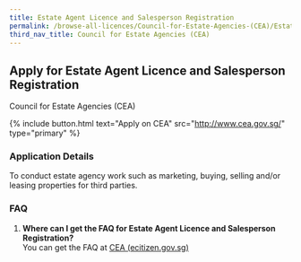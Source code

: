 ```yaml
---
title: Estate Agent Licence and Salesperson Registration
permalink: /browse-all-licences/Council-for-Estate-Agencies-(CEA)/Estate-Agent-Licence-and-Salesperson-Registration
third_nav_title: Council for Estate Agencies (CEA)
---
```


## Apply for Estate Agent Licence and Salesperson Registration

Council for Estate Agencies (CEA)

{% include button.html text="Apply on CEA" src="http://www.cea.gov.sg/" type="primary" %}

<H3>Application Details</H3>

<p>To conduct estate agency work such as marketing, buying, selling and/or leasing properties for third parties.</p>
 <h3>FAQ</h3>
 <ol>
 <li><strong>Where can I get the FAQ for Estate Agent Licence and Salesperson Registration?</strong><br />You can get the FAQ at <a href="https://va.ecitizen.gov.sg/cfp/customerPages/cea/explorefaq.aspx" target="_blank" rel="noopener">CEA (ecitizen.gov.sg)</a></li>
 </ol>

